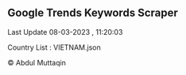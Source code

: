 

## Google Trends Keywords Scraper 
 
Last Update 08-03-2023 , 11:20:03

Country List :
VIETNAM.json



© Abdul Muttaqin 
